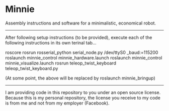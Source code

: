 # Minnie
Assembly instructions and software for a minimalistic, economical robot.

---

After following setup instructions (to be provided), execute each of the following instructions in its own terinal tab...

roscore
rosrun rosserial_python serial_node.py /dev/ttyS0 _baud:=115200
roslaunch minnie_control minnie_hardware.launch
roslaunch minnie_control minnie_visualize.launch
rosrun teleop_twist_keyboard teleop_twist_keyboard.py

(At some point, the above will be replaced by roslaunch minnie_bringup)

---

I am providing code in this repository to you under an open source license. Because this is my personal repository, the license you receive to my code is from me and not from my employer (Facebook).
